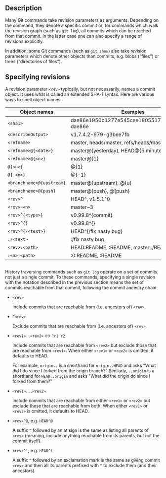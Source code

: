 ## Description

Many Git commands take revision parameters as arguments. Depending on the command, they denote a specific commit or, for commands which walk the revision graph (such as `git log`), all commits which can be reached from that commit. In the latter case one can also specify a range of revisions explicitly.

In addition, some Git commands (such as `git show`) also take revision parameters which denote other objects than commits, e.g. blobs ("files") or trees ("directories of files").

## Specifying revisions

A revision parameter `<rev>` typically, but not necessarily, names a commit object. It uses what is called an extended SHA-1 syntax. Here are various ways to spell object names.

| Object names | Examples |
| --- | --- |
| `<sha1>` | dae86e1950b1277e545cee180551750029cfe735, dae86e |
| `<describeOutput>` | v1.7.4.2-679-g3bee7fb |
| `<refname>` | master, heads/master, refs/heads/master |
| `<refname>@{<date>}` | master@{yesterday}, HEAD@{5 minutes ago} |
| `<refname>@{<n>}` | master@{1} |
| `@{<n>}` | @{1} |
| `@{-<n>}` | @{-1} |
| `<branchname>@{upstream}` | master@{upstream}, @{u} |
| `<branchname>@{push}` | master@{push}, @{push} |
| `<rev>^` | HEAD^, v1.5.1^0 |
| `<rev>~<n>` | master~3 |
| `<rev>^{<type>}` | v0.99.8^{commit} |
| `<rev>^{}` | v0.99.8^{} |
| `<rev>^{/<text>}` | HEAD^{/fix nasty bug} |
| `:/<text>` | :/fix nasty bug |
| `<rev>:<path>` | HEAD:README, :README, master:./README |
| `:<n>:<path>` | :0:README, :README |

##

History traversing commands such as `git log` operate on a set of commits, not just a single commit. To these commands, specifying a single revision with the notation described in the previous section means the set of commits reachable from that commit, following the commit ancestry chain.

- `<rev>`

    Include commits that are reachable from (i.e. ancestors of) `<rev>`.

- `^<rev>`

    Exclude commits that are reachable from (i.e. ancestors of) `<rev>`.

- `<rev1>..<rev2>` :left_right_arrow: `^r1 r2`

    Include commits that are reachable from `<rev2>` but exclude those that are reachable from `<rev1>`. When either `<rev1>` or `<rev2>` is omitted, it defaults to HEAD.
    
    For example, `origin..` is a shorthand for `origin..HEAD` and asks "What did I do since I forked from the origin branch?" Similarly, `..origin` is a shorthand for `HEAD..origin` and asks "What did the origin do since I forked from them?"

- `<rev1>...<rev2>`

    Include commits that are reachable from either `<rev1>` or `<rev2>` but exclude those that are reachable from both. When either `<rev1>` or `<rev2>` is omitted, it defaults to HEAD.

- `<rev>^@`, e.g. `HEAD^@`

    A suffix `^` followed by an at sign is the same as listing all parents of `<rev>` (meaning, include anything reachable from its parents, but not the commit itself).

- `<rev>^!`, e.g. `HEAD^!`

    A suffix `^` followed by an exclamation mark is the same as giving commit `<rev>` and then all its parents prefixed with `^` to exclude them (and their ancestors).
